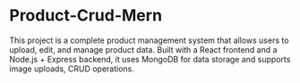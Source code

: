 # Product-Crud-Mern

This project is a complete product management system that allows users to upload, edit, and manage product data. Built with a React frontend and a Node.js + Express backend, it uses MongoDB for data storage and supports image uploads, CRUD operations.
